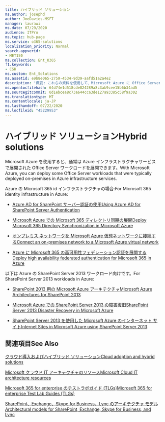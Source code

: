 ```yaml
---
title: ハイブリッド ソリューション
ms.author: josephd
author: JoeDavies-MSFT
manager: laurawi
ms.date: 07/20/2020
audience: ITPro
ms.topic: hub-page
ms.service: o365-solutions
localization_priority: Normal
search.appverid:
- MET150
ms.collection: Ent_O365
f1.keywords:
- CSH
ms.custom: Ent_Solutions
ms.assetid: e9b8e065-2750-4534-9d39-aafd51a2a4e2
description: '概要: これらの資料を使用して、Microsoft Azure に Office Server ワークロードを展開します。'
ms.openlocfilehash: 64d74e1d518cde824289a8c3ab9cee15b6b34ad5
ms.sourcegitcommit: 0d1ebcea8c73a644cca3de127a93385c58f9a302
ms.translationtype: MT
ms.contentlocale: ja-JP
ms.lasthandoff: 07/22/2020
ms.locfileid: "45229953"
---
```

# <a name="hybrid-solutions"></a><span data-ttu-id="79353-103">ハイブリッド ソリューション</span><span class="sxs-lookup"><span data-stu-id="79353-103">Hybrid solutions</span></span>

<span data-ttu-id="79353-104">Microsoft Azure を使用すると、通常は Azure インフラストラクチャサービスで展開された Office Server ワークロードを展開できます。</span><span class="sxs-lookup"><span data-stu-id="79353-104">With Microsoft Azure, you can deploy some Office Server workloads that were typically deployed on-premises in Azure infrastructure services.</span></span>
  
<span data-ttu-id="79353-105">Azure の Microsoft 365 id インフラストラクチャの場合:</span><span class="sxs-lookup"><span data-stu-id="79353-105">For Microsoft 365 identity infrastructure in Azure:</span></span>

- [<span data-ttu-id="79353-106">Azure AD for SharePoint サーバー認証の使用</span><span class="sxs-lookup"><span data-stu-id="79353-106">Using Azure AD for SharePoint Server Authentication</span></span>](using-azure-ad-for-sharepoint-server-authentication.md)

- [<span data-ttu-id="79353-107">Microsoft Azure での Microsoft 365 ディレクトリ同期の展開</span><span class="sxs-lookup"><span data-stu-id="79353-107">Deploy Microsoft 365 Directory Synchronization in Microsoft Azure</span></span>](deploy-office-365-directory-synchronization-dirsync-in-microsoft-azure.md)
  
- [<span data-ttu-id="79353-108">オンプレミス ネットワークを Microsoft Azure 仮想ネットワークに接続する</span><span class="sxs-lookup"><span data-stu-id="79353-108">Connect an on-premises network to a Microsoft Azure virtual network</span></span>](connect-an-on-premises-network-to-a-microsoft-azure-virtual-network.md)
    
- [<span data-ttu-id="79353-109">Azure に Microsoft 365 の高可用性フェデレーション認証を展開する</span><span class="sxs-lookup"><span data-stu-id="79353-109">Deploy high availability federated authentication for Microsoft 365 in Azure</span></span>](deploy-high-availability-federated-authentication-for-office-365-in-azure.md)
    
<span data-ttu-id="79353-110">以下は Azure の SharePoint Server 2013 ワークロード向けです。</span><span class="sxs-lookup"><span data-stu-id="79353-110">For SharePoint Server 2013 workloads in Azure:</span></span>
  
- [<span data-ttu-id="79353-111">SharePoint 2013 用の Microsoft Azure アーキテクチャ</span><span class="sxs-lookup"><span data-stu-id="79353-111">Microsoft Azure Architectures for SharePoint 2013</span></span>](microsoft-azure-architectures-for-sharepoint-2013.md)
    
- [<span data-ttu-id="79353-112">Microsoft Azure での SharePoint Server 2013 の障害復旧</span><span class="sxs-lookup"><span data-stu-id="79353-112">SharePoint Server 2013 Disaster Recovery in Microsoft Azure</span></span>](sharepoint-server-2013-disaster-recovery-in-microsoft-azure.md)
    
- [<span data-ttu-id="79353-113">SharePoint Server 2013 を使用した Microsoft Azure のインターネット サイト</span><span class="sxs-lookup"><span data-stu-id="79353-113">Internet Sites in Microsoft Azure using SharePoint Server 2013</span></span>](internet-sites-in-microsoft-azure-using-sharepoint-server-2013.md)
  
  
## <a name="see-also"></a><span data-ttu-id="79353-114">関連項目</span><span class="sxs-lookup"><span data-stu-id="79353-114">See Also</span></span>

[<span data-ttu-id="79353-115">クラウド導入およびハイブリッド ソリューション</span><span class="sxs-lookup"><span data-stu-id="79353-115">Cloud adoption and hybrid solutions</span></span>](cloud-adoption-and-hybrid-solutions.yml)
  
[<span data-ttu-id="79353-116">Microsoft クラウド IT アーキテクチャのリソース</span><span class="sxs-lookup"><span data-stu-id="79353-116">Microsoft Cloud IT architecture resources</span></span>](microsoft-cloud-it-architecture-resources.md)
  
[<span data-ttu-id="79353-117">Microsoft 365 for enterprise のテストラボガイド (TLGs)</span><span class="sxs-lookup"><span data-stu-id="79353-117">Microsoft 365 for enterprise Test Lab Guides (TLGs)</span></span>](https://docs.microsoft.com/microsoft-365/enterprise/m365-enterprise-test-lab-guides)
  
[<span data-ttu-id="79353-118">SharePoint、Exchange、Skype for Business、Lync のアーキテクチャ モデル</span><span class="sxs-lookup"><span data-stu-id="79353-118">Architectural models for SharePoint, Exchange, Skype for Business, and Lync</span></span>](architectural-models-for-sharepoint-exchange-skype-for-business-and-lync.md)
